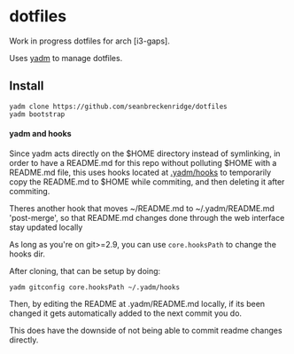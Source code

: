 # dotfiles

Work in progress dotfiles for arch [i3-gaps].

Uses [yadm](https://yadm.io) to manage dotfiles.


## Install

```
yadm clone https://github.com/seanbreckenridge/dotfiles
yadm bootstrap
```

#### yadm and hooks

Since yadm acts directly on the $HOME directory instead of symlinking,
in order to have a README.md for this repo without polluting $HOME with a README.md
file, this uses hooks located at [.yadm/hooks](.yadm/hooks) to temporarily copy
the README.md to $HOME while commiting, and then deleting it after commiting.

Theres another hook that moves ~/README.md to ~/.yadm/README.md 'post-merge', so that
README.md changes done through the web interface stay updated locally

As long as you're on git>=2.9, you can use `core.hooksPath` to change the hooks dir.

After cloning, that can be setup by doing:

```
yadm gitconfig core.hooksPath ~/.yadm/hooks
```

Then, by editing the README at .yadm/README.md locally, if its been changed
it gets automatically added to the next commit you do.

This does have the downside of not being able to commit readme changes directly.
